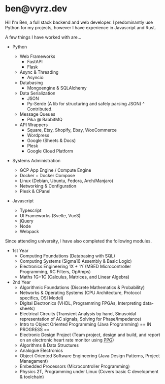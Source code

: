 # ben&#8203;@vyrz.dev

Hi! I'm Ben, a full stack backend and web developer.
I predominantly use Python for my projects, however I have experience in Javascript and Rust.

A few things I have worked with are...

- Python
  - Web Frameworks
    - FastAPI
    - Flask
  - Async & Threading
    - Asyncio
  - Databasing
    - Mongoengine & SQLAlchemy
  - Data Serialization
    - JSON
    - Py-Serde (A lib for structuring and safely parsing JSON)
    ^ Contributed.
  - Message Queues
    - Pika @ RabbitMQ
  - API Wrappers
    - Square, Etsy, Shopify, Ebay, WooCommerce
    - Wordpress
    - Google (Sheets & Docs)
    - Plesk
    - Google Cloud Platform

- Systems Administration
  - GCP App Engine / Compute Engine
  - Docker + Docker Compose
  - Linux (Debian, Ubuntu, Fedora, Arch/Manjaro)
  - Networking & Configuration
  - Plesk & CPanel

- Javascript
  - Typescript
  - UI Frameworks (Svelte, Vue3)
  - jQuery
  - Node
  - Webpack

Since attending university, I have also completed the following modules.

- 1st Year
  - Computing Foundations (Databasing with SQL)
  - Computing Systems (Sigma16 Assembly & Basic Logic)
  - Electronics Engineering 1X + 1Y (MBED Microcontroller Programming, RC Filters, OpAmps)
  - Maths 1G+1C (Calculus, Matrices, and Linear Algebra)
- 2nd Year
  - Algorithmic Foundations (Discrete Mathematics & Probability)
  - Networks & Operating Systems (CPU Architecture, Protocol specifics, OSI Model)
  - Digital Electronics (VHDL, Programming FPGAs, Interpreting data-sheets)
  - Electrical Circuits (Transient Analysis by hand, Sinusoidal representation of AC signals, Solving for Phase/Impedance)
  - Intro to Object Oriented Programming (Java Programming)
  == IN PROGRESS ==
  - Electronic Design Project (Team project, design and build, and report on an electronic heart rate monitor using [PPG](https://en.wikipedia.org/wiki/Photoplethysmogram))
  - Algorithms & Data Structures
  - Analogue Electronics
  - Object Oriented Software Engineering (Java Design Patterns, Project Managament)
  - Embedded Processors (Microcontroller Programming)
  - Physics 2T, Programming under Linux (Covers basic C development & toolchain)

  
